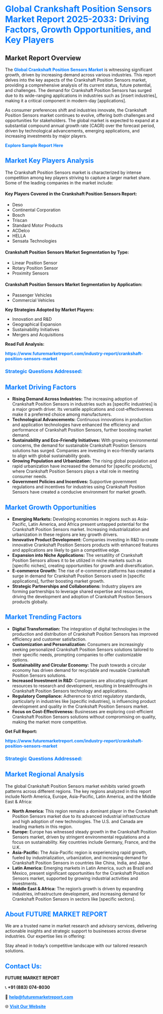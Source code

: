 <h1 style="color: #007BFF;">Global Crankshaft Position Sensors Market Report 2025-2033: Driving Factors, Growth Opportunities, and Key Players</h1>

<section id="overview">
<h2>Market Report Overview</h2>
<p>The <a href="https://www.futuremarketreport.com/industry-report/crankshaft-position-sensors-market" style="color: #007BFF; text-decoration: none;"><strong>Global Crankshaft Position Sensors Market</strong></a> is witnessing significant growth, driven by increasing demand across various industries. This report delves into the key aspects of the Crankshaft Position Sensors market, providing a comprehensive analysis of its current status, future potential, and challenges. The demand for Crankshaft Position Sensors has surged due to its wide-ranging applications in industries such as [insert industries], making it a critical component in modern-day [applications].</p>
<p>As consumer preferences shift and industries innovate, the Crankshaft Position Sensors market continues to evolve, offering both challenges and opportunities for stakeholders. The global market is expected to expand at a substantial compound annual growth rate (CAGR) over the forecast period, driven by technological advancements, emerging applications, and increasing investments by major players.</p>
</section>

<section id="overview">
<p><a href="https://www.futuremarketreport.com/request-sample/reportId=46171" style="color: #007BFF; text-decoration: none;"><strong>Explore Sample Report Here</strong></a></p>
</section>

<section id="key-players">
<h2 style="color: #007BFF;">Market Key Players Analysis</h2>
<p>The Crankshaft Position Sensors market is characterized by intense competition among key players striving to capture a larger market share. Some of the leading companies in the market include:</p>
<h4>Key Players Covered in the Crankshaft Position Sensors Report:</h4>
<ul><li>Deso</li><li>Continental Corporation</li><li>Bosch</li><li>Triscan</li><li>Standard Motor Products</li><li>ACDelco</li><li>HELLA</li><li>Sensata Technologies</li></ul>
<h4>Crankshaft Position Sensors Market Segmentation by Type:</h4>
<ul><li>Linear Position Sensor</li><li>Rotary Position Sensor</li><li>Proximity Sensors</li></ul>

<h4>Crankshaft Position Sensors Market Segmentation by Application:</h4>
<ul><li>Passenger Vehicles</li><li>Commercial Vehicles</li></ul>
<p><strong>Key Strategies Adopted by Market Players:</strong></p>
<ul>
<li>Innovation and R&D</li>
<li>Geographical Expansion</li>
<li>Sustainability Initiatives</li>
<li>Mergers and Acquisitions</li>
</ul>
</section>

<section>
<p><strong>Read Full Analysis: </strong></p><a href="https://www.futuremarketreport.com/industry-report/crankshaft-position-sensors-market" style="color: #007BFF; text-decoration: none;"><strong>https://www.futuremarketreport.com/industry-report/crankshaft-position-sensors-market</strong></a>
<h3 style="color: #007BFF;">Strategic Questions Addressed:</h3>
</section>

<section id="driving-factors">
<h2 style="color: #007BFF;">Market Driving Factors</h2>
<ul>
<li><strong>Rising Demand Across Industries:</strong> The increasing adoption of Crankshaft Position Sensors in industries such as [specific industries] is a major growth driver. Its versatile applications and cost-effectiveness make it a preferred choice among manufacturers.</li>
<li><strong>Technological Advancements:</strong> Continuous innovations in production and application technologies have enhanced the efficiency and performance of Crankshaft Position Sensors, further boosting market demand.</li>
<li><strong>Sustainability and Eco-Friendly Initiatives:</strong> With growing environmental concerns, the demand for sustainable Crankshaft Position Sensors solutions has surged. Companies are investing in eco-friendly variants to align with global sustainability goals.</li>
<li><strong>Growing Population and Urbanization:</strong> The rising global population and rapid urbanization have increased the demand for [specific products], where Crankshaft Position Sensors plays a vital role in meeting consumer needs.</li>
<li><strong>Government Policies and Incentives:</strong> Supportive government regulations and incentives for industries using Crankshaft Position Sensors have created a conducive environment for market growth.</li>
</ul>
</section>

<section id="growth-opportunities">
<h2 style="color: #007BFF;">Market Growth Opportunities</h2>
<ul>
<li><strong>Emerging Markets:</strong> Developing economies in regions such as Asia-Pacific, Latin America, and Africa present untapped potential for the Crankshaft Position Sensors market. Increasing industrialization and urbanization in these regions are key growth drivers.</li>
<li><strong>Innovative Product Development:</strong> Companies investing in R&D to create innovative Crankshaft Position Sensors products with enhanced features and applications are likely to gain a competitive edge.</li>
<li><strong>Expansion into Niche Applications:</strong> The versatility of Crankshaft Position Sensors allows it to be utilized in niche markets such as [specific niches], creating opportunities for growth and diversification.</li>
<li><strong>E-commerce Growth:</strong> The rise of e-commerce platforms has created a surge in demand for Crankshaft Position Sensors used in [specific applications], further boosting market growth.</li>
<li><strong>Strategic Partnerships and Collaborations:</strong> Industry players are forming partnerships to leverage shared expertise and resources, driving the development and adoption of Crankshaft Position Sensors products globally.</li>
</ul>
</section>

<section id="trending-factors">
<h2 style="color: #007BFF;">Market Trending Factors</h2>
<ul>
<li><strong>Digital Transformation:</strong> The integration of digital technologies in the production and distribution of Crankshaft Position Sensors has improved efficiency and customer satisfaction.</li>
<li><strong>Customization and Personalization:</strong> Consumers are increasingly seeking personalized Crankshaft Position Sensors solutions tailored to their specific needs, prompting companies to offer customizable options.</li>
<li><strong>Sustainability and Circular Economy:</strong> The push towards a circular economy has driven demand for recyclable and reusable Crankshaft Position Sensors solutions.</li>
<li><strong>Increased Investment in R&D:</strong> Companies are allocating significant resources to research and development, resulting in breakthroughs in Crankshaft Position Sensors technology and applications.</li>
<li><strong>Regulatory Compliance:</strong> Adherence to strict regulatory standards, particularly in industries like [specific industries], is influencing product development and quality in the Crankshaft Position Sensors market.</li>
<li><strong>Focus on Cost-Effectiveness:</strong> Businesses are exploring cost-efficient Crankshaft Position Sensors solutions without compromising on quality, making the market more competitive.</li>
</ul>
</section>

<section>
<p><strong>Get Full Report: </strong></p><a href="https://www.futuremarketreport.com/industry-report/crankshaft-position-sensors-market" style="color: #007BFF; text-decoration: none;"><strong>https://www.futuremarketreport.com/industry-report/crankshaft-position-sensors-market</strong></a>
<h3 style="color: #007BFF;">Strategic Questions Addressed:</h3>
</section>


<section id="regional-analysis">
<h2 style="color: #007BFF;">Market Regional Analysis</h2>
<p>The global Crankshaft Position Sensors market exhibits varied growth patterns across different regions. The key regions analyzed in this report include North America, Europe, Asia-Pacific, Latin America, and the Middle East & Africa:</p>
<ul>
<li><strong>North America:</strong> This region remains a dominant player in the Crankshaft Position Sensors market due to its advanced industrial infrastructure and high adoption of new technologies. The U.S. and Canada are leading markets in this region.</li>
<li><strong>Europe:</strong> Europe has witnessed steady growth in the Crankshaft Position Sensors market, driven by stringent environmental regulations and a focus on sustainability. Key countries include Germany, France, and the U.K.</li>
<li><strong>Asia-Pacific:</strong> The Asia-Pacific region is experiencing rapid growth, fueled by industrialization, urbanization, and increasing demand for Crankshaft Position Sensors in countries like China, India, and Japan.</li>
<li><strong>Latin America:</strong> Emerging markets in Latin America, such as Brazil and Mexico, present significant opportunities for the Crankshaft Position Sensors market, supported by growing industrial activities and investments.</li>
<li><strong>Middle East & Africa:</strong> The region’s growth is driven by expanding industries, infrastructure development, and increasing demand for Crankshaft Position Sensors in sectors like [specific sectors].</li>
</ul>
</section>

<footer>
<h2 style="color: #007BFF;">About FUTURE MARKET REPORT</h2>
<p>We are a trusted name in market research and advisory services, delivering actionable insights and strategic support to businesses across diverse industries. Our expertise lies in offering:</p>

<p>Stay ahead in today’s competitive landscape with our tailored research solutions.</p>

<h2 style="color: #007BFF;">Contact Us:</h2>
<p><strong>FUTURE MARKET REPORT</strong></p>
<p>📞 <strong>+91 (883) 074-8030</strong></p>
<p>📧 <strong><a href="mailto:help@futuremarketreport.com" style="color: #007BFF;">help@futuremarketreport.com</a></strong></p>
<p>🌐 <strong><a href="https://www.futuremarketreport.com/" style="color: #007BFF;">Visit Our Website</a></strong></p>
</footer>
